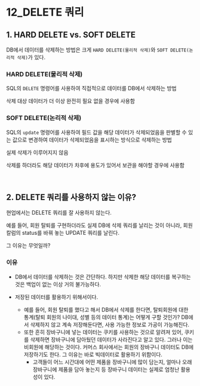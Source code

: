 # 12_DELETE 쿼리

## 1. HARD DELETE vs. SOFT DELETE

DB에서 데이터를 삭제하는 방법은 크게 `HARD DELETE(물리적 삭제)`와 `SOFT DELETE(논리적 삭제)`가 있다.

### HARD DELETE(물리적 삭제)

SQL의 `DELETE` 명령어를 사용하여 직접적으로 데이터를 DB에서 삭제하는 방법

삭제 대상 데이터가 더 이상 완전히 필요 없을 경우에 사용함

### SOFT DELETE(논리적 삭제)

SQL의 `update` 명령어를 사용하여 필드 값을 해당 데이터가 삭제되었음을 판별할 수 있는 값으로 변경하여 데이터가 삭제되었음을 표시하는 방식으로 삭제하는 방법

실제 삭제가 이루어지지 않음

삭제를 하더라도 해당 데이터가 차후에 용도가 있어서 보관을 해야할 경우에 사용함

<br>

## 2. DELETE 쿼리를 사용하지 않는 이유?

현업에서는 DELETE 쿼리를 잘 사용하지 않는다.

예를 들어, 회원 탈퇴를 구현하더라도 실제 DB에 삭제 쿼리를 날리는 것이 아니라, 회원 칼럼의 status를 바꿔 놓는  UPDATE 쿼리를 날린다.

그 이유는 무엇일까?

### 이유

- DB에서 데이터를 삭제하는 것은 간단하다. 하지만 삭제한 해당 데이터를 복구하는 것은 백업이 없는 이상 거의 불가능하다.

- 저장된 데이터를 활용하기 위해서이다. 
  - 예를 들어, 회원 탈퇴를 했다고 해서 DB에서 삭제를 한다면, 탈퇴회원에 대한 통계(탈퇴 회원의 나이대, 성별 등의 데이터 통계)는 어떻게 구할 것인가? DB에서 삭제하지 않고 계속 저장해둔다면, 사용 가능한 정보로 가공이 가능해진다.
  - 또한 흔히 장바구니에 넣는 데이터는 쿠키를 사용하는 것으로 알려져 있어, 쿠키를 삭제하면 장바구니에 담아뒀던 데이터가 사라진다고 알고 있다. 그러나 이는 비회원에 해당하는 것이다. 커머스 회사에서는 회원의 장바구니 데이터도 DB에 저장하기도 한다. 그 이유는 바로 빅데이터로 활용하기 위함이다.
    - 고객들이 어느 시간대에 어떤 제품을 장바구니에 많이 담는지, 얼마나 오래 장바구니에 제품을 담아 놓는지 등 장바구니 데이터는 실제로 엄청난 활용성이 있다.